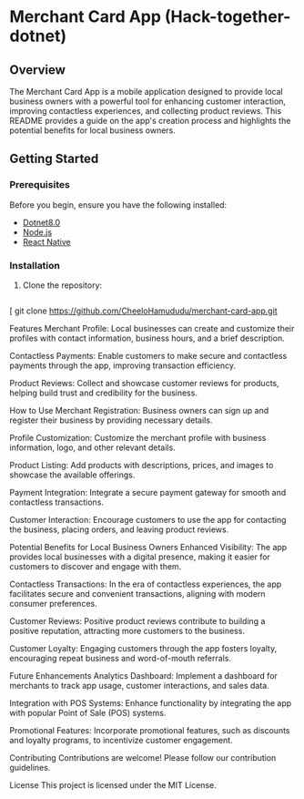 # Merchant Card App (Hack-together-dotnet)

## Overview

The Merchant Card App is a mobile application designed to provide local business owners with a powerful tool for enhancing customer interaction, improving contactless experiences, and collecting product reviews. This README provides a guide on the app's creation process and highlights the potential benefits for local business owners.

## Getting Started

### Prerequisites

Before you begin, ensure you have the following installed:
- [Dotnet8.0](https://dotnet.microsoft.com/en-us/download)
- [Node.js](https://nodejs.org/)
- [React Native](https://reactnative.dev/docs/environment-setup)

### Installation

1. Clone the repository:
   ```bash
  [ git clone https://github.com/CheeloHamududu/merchant-card-app.git

Features
Merchant Profile: Local businesses can create and customize their profiles with contact information, business hours, and a brief description.

Contactless Payments: Enable customers to make secure and contactless payments through the app, improving transaction efficiency.

Product Reviews: Collect and showcase customer reviews for products, helping build trust and credibility for the business.

How to Use
Merchant Registration: Business owners can sign up and register their business by providing necessary details.

Profile Customization: Customize the merchant profile with business information, logo, and other relevant details.

Product Listing: Add products with descriptions, prices, and images to showcase the available offerings.

Payment Integration: Integrate a secure payment gateway for smooth and contactless transactions.

Customer Interaction: Encourage customers to use the app for contacting the business, placing orders, and leaving product reviews.

Potential Benefits for Local Business Owners
Enhanced Visibility: The app provides local businesses with a digital presence, making it easier for customers to discover and engage with them.

Contactless Transactions: In the era of contactless experiences, the app facilitates secure and convenient transactions, aligning with modern consumer preferences.

Customer Reviews: Positive product reviews contribute to building a positive reputation, attracting more customers to the business.

Customer Loyalty: Engaging customers through the app fosters loyalty, encouraging repeat business and word-of-mouth referrals.

Future Enhancements
Analytics Dashboard: Implement a dashboard for merchants to track app usage, customer interactions, and sales data.

Integration with POS Systems: Enhance functionality by integrating the app with popular Point of Sale (POS) systems.

Promotional Features: Incorporate promotional features, such as discounts and loyalty programs, to incentivize customer engagement.

Contributing
Contributions are welcome! Please follow our contribution guidelines.

License
This project is licensed under the MIT License.
